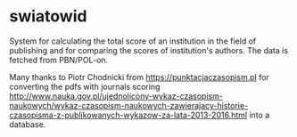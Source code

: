 # swiatowid
System for calculating the total score of an institution in the field of
publishing and for comparing the scores of institution's authors. The data is
fetched from PBN/POL-on.

Many thanks to Piotr Chodnicki from https://punktacjaczasopism.pl for
converting the pdfs with journals scoring
http://www.nauka.gov.pl/ujednolicony-wykaz-czasopism-naukowych/wykaz-czasopism-naukowych-zawierajacy-historie-czasopisma-z-publikowanych-wykazow-za-lata-2013-2016.html
into a database. 
